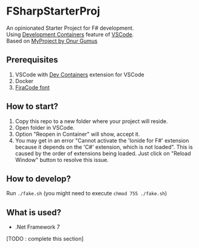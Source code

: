 # FSharpStarterProj
An opinionated Starter Project for F# development.  
Using [Development Containers](https://containers.dev/) feature of [VSCode](https://code.visualstudio.com/docs/devcontainers/containers).  
Based on [MyProject by Onur Gumus](https://github.com/OnurGumus/MyProject)

## Prerequisites
1. VSCode with [Dev Containers](https://marketplace.visualstudio.com/items?itemName=ms-vscode-remote.remote-containers) extension for VSCode
2. Docker
3. [FiraCode font](https://github.com/tonsky/FiraCode)

## How to start?
1. Copy this repo to a new folder where your project will reside.
2. Open folder in VSCode.
3. Option "Reopen in Container" will show, accept it.
4. You may get in an error "Cannot activate the 'Ionide for F#' extension because it depends on the 'C#' extension, which is not loaded". 
This is caused by the order of extensions being loaded. Just click on "Reload Window" button to resolve this issue.

## How to develop?
Run `./fake.sh` (you might need to execute `chmod 755 ./fake.sh`)

## What is used?
- .Net Framework 7

[TODO : complete this section]
